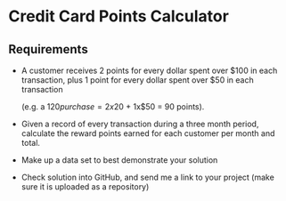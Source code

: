Credit Card Points Calculator
=============================

Requirements
------------

* A customer receives 2 points for every dollar spent over $100 in each transaction, plus 1 point for every dollar spent
  over $50 in each transaction

  (e.g. a $120 purchase = 2x$20 + 1x$50 = 90 points).

* Given a record of every transaction during a three month period, calculate the reward points earned for each customer
  per month and total.

* Make up a data set to best demonstrate your solution

* Check solution into GitHub, and send me a link to your project (make sure it is uploaded as a repository)
